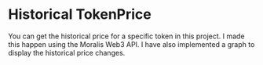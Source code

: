 # Historical TokenPrice
You can get the historical price for a specific token in this project. I made this happen using the Moralis Web3 API. I have also implemented a graph to display the historical price changes.
